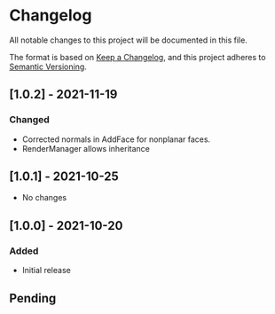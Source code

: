 # Changelog
All notable changes to this project will be documented in this file.

The format is based on [Keep a Changelog](https://keepachangelog.com/en/1.0.0/),
and this project adheres to [Semantic Versioning](https://semver.org/spec/v2.0.0.html).

## [1.0.2] - 2021-11-19
### Changed
- Corrected normals in AddFace for nonplanar faces.
- RenderManager allows inheritance

## [1.0.1] - 2021-10-25
- No changes

## [1.0.0] - 2021-10-20
### Added
- Initial release

## Pending
